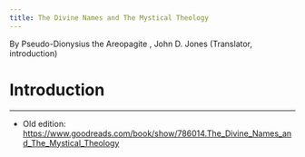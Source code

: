 ```yaml
---
title: The Divine Names and The Mystical Theology
---
```


By Pseudo-Dionysius the Areopagite , John D. Jones (Translator, introduction)

# Introduction



---

- Old edition: <https://www.goodreads.com/book/show/786014.The_Divine_Names_and_The_Mystical_Theology>
